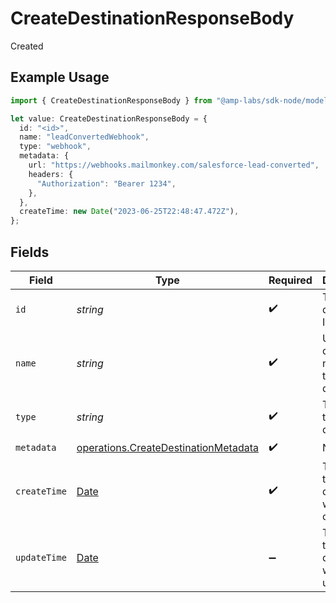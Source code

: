 # CreateDestinationResponseBody

Created

## Example Usage

```typescript
import { CreateDestinationResponseBody } from "@amp-labs/sdk-node/models/operations";

let value: CreateDestinationResponseBody = {
  id: "<id>",
  name: "leadConvertedWebhook",
  type: "webhook",
  metadata: {
    url: "https://webhooks.mailmonkey.com/salesforce-lead-converted",
    headers: {
      "Authorization": "Bearer 1234",
    },
  },
  createTime: new Date("2023-06-25T22:48:47.472Z"),
};
```

## Fields

| Field                                                                                         | Type                                                                                          | Required                                                                                      | Description                                                                                   | Example                                                                                       |
| --------------------------------------------------------------------------------------------- | --------------------------------------------------------------------------------------------- | --------------------------------------------------------------------------------------------- | --------------------------------------------------------------------------------------------- | --------------------------------------------------------------------------------------------- |
| `id`                                                                                          | *string*                                                                                      | :heavy_check_mark:                                                                            | The destination ID.                                                                           |                                                                                               |
| `name`                                                                                        | *string*                                                                                      | :heavy_check_mark:                                                                            | User-defined name for the destination                                                         | leadConvertedWebhook                                                                          |
| `type`                                                                                        | *string*                                                                                      | :heavy_check_mark:                                                                            | The type of the destination                                                                   | webhook                                                                                       |
| `metadata`                                                                                    | [operations.CreateDestinationMetadata](../../models/operations/createdestinationmetadata.md)  | :heavy_check_mark:                                                                            | N/A                                                                                           |                                                                                               |
| `createTime`                                                                                  | [Date](https://developer.mozilla.org/en-US/docs/Web/JavaScript/Reference/Global_Objects/Date) | :heavy_check_mark:                                                                            | The time the destination was created.                                                         |                                                                                               |
| `updateTime`                                                                                  | [Date](https://developer.mozilla.org/en-US/docs/Web/JavaScript/Reference/Global_Objects/Date) | :heavy_minus_sign:                                                                            | The time the destination was updated.                                                         |                                                                                               |